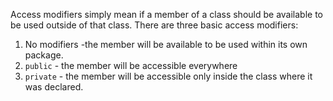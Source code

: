 Access modifiers simply mean if a member of a class should be available to be used outside of that class. There are three basic access modifiers:

1. No modifiers -the member will be available to be used within its own package.
2. `public` - the member will be accessible everywhere
3. `private` - the member will be accessible only inside the class where it was declared.